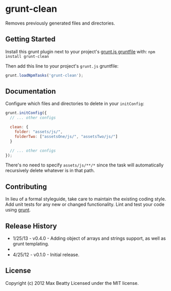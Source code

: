 # grunt-clean

Removes previously generated files and directories.

## Getting Started
Install this grunt plugin next to your project's [grunt.js gruntfile][getting_started] with: `npm install grunt-clean`

Then add this line to your project's `grunt.js` gruntfile:

```javascript
grunt.loadNpmTasks('grunt-clean');
```

[grunt]: https://github.com/cowboy/grunt
[getting_started]: https://github.com/cowboy/grunt/blob/master/docs/getting_started.md

## Documentation
Configure which files and directories to delete in your `initConfig`:

```javascript
grunt.initConfig({
  // ... other configs

  clean: {
    folder: "assets/js/",
    folderTwo: ["assetsOne/js/", "assetsTwo/js/"]
  }

  // ... other configs
});
```

There's no need to specify `assets/js/**/*` since the task will automatically recursively delete whatever is in that path.

## Contributing
In lieu of a formal styleguide, take care to maintain the existing coding style. Add unit tests for any new or changed functionality. Lint and test your code using [grunt][grunt].

## Release History
* 1/25/13 - v0.4.0 - Adding object of arrays and strings support, as well as grunt templating.
*
* 4/25/12 - v0.1.0 - Initial release.

## License
Copyright (c) 2012 Max Beatty
Licensed under the MIT license.
